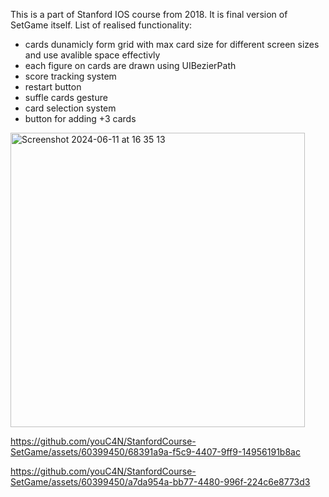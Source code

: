 This is a part of Stanford IOS course from 2018.
It is final version of SetGame itself. 
List of realised functionality: 
- cards dunamicly form grid with max card size for different screen sizes and use avalible space effectivly
- each figure on cards are drawn using UIBezierPath
- score tracking system
- restart button
- suffle cards gesture
- card selection system
- button for adding +3 cards
<img width="471" alt="Screenshot 2024-06-11 at 16 35 13" src="https://github.com/youC4N/StanfordCourse-SetGame/assets/60399450/464d9723-2436-4128-a330-77c6de869767">

https://github.com/youC4N/StanfordCourse-SetGame/assets/60399450/68391a9a-f5c9-4407-9ff9-14956191b8ac

https://github.com/youC4N/StanfordCourse-SetGame/assets/60399450/a7da954a-bb77-4480-996f-224c6e8773d3

